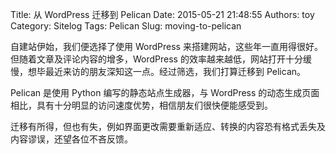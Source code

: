 Title: 从 WordPress 迁移到 Pelican
Date: 2015-05-21 21:48:55
Authors: toy
Category: Sitelog
Tags: Pelican
Slug: moving-to-pelican

自建站伊始，我们便选择了使用 WordPress 来搭建网站，这些年一直用得很好。但随着文章及评论内容的增多，WordPress 的效率越来越低，网站打开十分缓慢，想毕最近来访的朋友深知这一点。经过筛选，我们打算迁移到 Pelican。

<!-- PELICAN_END_SUMMARY -->

Pelican 是使用 Python 编写的静态站点生成器，与 WordPress 的动态生成页面相比，具有十分明显的访问速度优势，相信朋友们很快便能感受到。

迁移有所得，但也有失，例如界面更改需要重新适应、转换的内容恐有格式丢失及内容谬误，还望各位不吝反馈。
